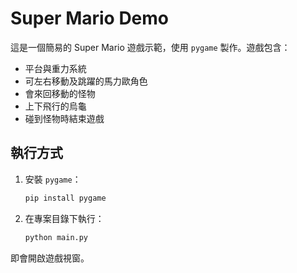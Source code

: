 # Super Mario Demo

這是一個簡易的 Super Mario 遊戲示範，使用 `pygame` 製作。遊戲包含：

- 平台與重力系統
- 可左右移動及跳躍的馬力歐角色
- 會來回移動的怪物
- 上下飛行的烏龜
- 碰到怪物時結束遊戲

## 執行方式

1. 安裝 `pygame`：
   ```bash
   pip install pygame
   ```
2. 在專案目錄下執行：
   ```bash
   python main.py
   ```

即會開啟遊戲視窗。
